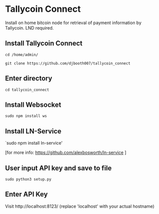 # Tallycoin Connect

Install on home bitcoin node for retrieval of payment information by Tallycoin. LND required.

## Install Tallycoin Connect

`cd /home/admin/`

`git clone https://github.com/djbooth007/tallycoin_connect`

## Enter directory

`cd tallycoin_connect`

## Install Websocket

`sudo npm install ws`

## Install LN-Service

`sudo npm install ln-service'

[for more info: https://github.com/alexbosworth/ln-service ]

## User input API key and save to file

`sudo python3 setup.py`

## Enter API Key

Visit http://localhost:8123/ (replace 'localhost' with your actual hostname)
